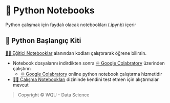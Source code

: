# 📗 Python Notebooks

Python çalışmak için faydalı olacak notebookları (.ipynb) içerir

## 🧰 Python Başlangıç Kiti

[👨‍🏫 Eğitici Notebooklar](./E%C4%9Fitici%20Notebooklar/README.md) alanından kodları çalıştırarak öğrene bilirsin.

- Notebook dosyalarını indirdikten sonra [♾ Google Colabratory](https://colab.research.google.com/) üzerinden çalıştırın
  - [♾ Google Colabratory](https://colab.research.google.com/) online python notebook çalıştırma hizmetidir
- [👨‍💻 Çalışma Notebookları](./%C3%87al%C4%B1%C5%9Fma%20Notebooklar%C4%B1/README.md) dizininde kendini test etmen için alıştırmalar mevcut

> Copyright © WQU - Data Science
